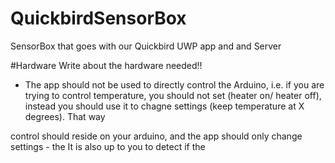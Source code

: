 # QuickbirdSensorBox
SensorBox that goes with our Quickbird UWP app and and Server

#Hardware
Write about the hardware needed!! 


* The app should not be used to directly control the Arduino, i.e. if you are trying to control temperature, you should not set (heater on/ heater off), instead you should use it to chagne settings (keep temperature at X degrees). That way 

control should reside on your arduino, and the app should only change settings - the 
It is also up to you to detect if the 
